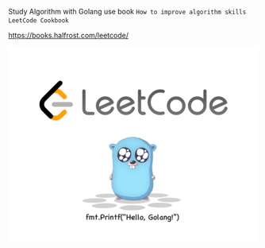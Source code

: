 Study Algorithm with Golang use book `How to improve algorithm skills LeetCode Cookbook`

https://books.halfrost.com/leetcode/

![](image/hello_leetcode.png)